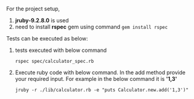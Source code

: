 For the project setup, 
1. **jruby-9.2.8.0** is used
2. need to install **rspec** gem using command
   `gem install rspec`

   
Tests can be executed as below:
1. tests executed with below command
      
    `rspec spec/calculator_spec.rb `
2. Execute ruby code with below command. In the add method provide your required input. For example in the below command it is **'1,3'**
   
   `jruby -r ./lib/calculator.rb -e "puts Calculator.new.add('1,3')"`